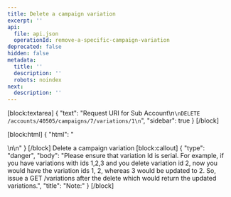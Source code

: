 ```yaml
---
title: Delete a campaign variation
excerpt: ''
api:
  file: api.json
  operationId: remove-a-specific-campaign-variation
deprecated: false
hidden: false
metadata:
  title: ''
  description: ''
  robots: noindex
next:
  description: ''
---
```

[block:textarea]
{
  "text": "Request URI for Sub Account\n```\nDELETE /accounts/40505/campaigns/7/variations/1\n```",
  "sidebar": true
}
[/block]

[block:html]
{
  "html": "<div></div>\n\n<style></style>"
}
[/block]
Delete a campaign variation
[block:callout]
{
  "type": "danger",
  "body": "Please ensure that variation Id is serial. For example, if you have variations with ids 1,2,3 and you delete variation id 2, now you would have the variation ids 1, 2, whereas 3 would be updated to 2. So, issue a GET /variations after the delete which would return the updated variations.",
  "title": "Note:"
}
[/block]